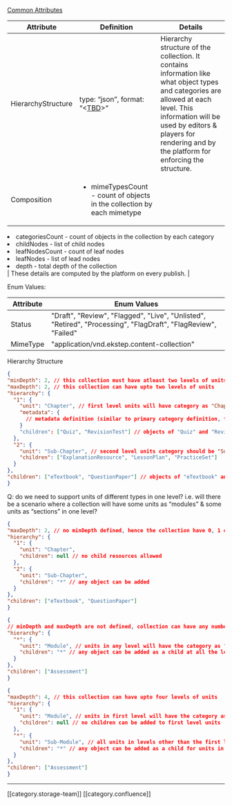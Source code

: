 [Common Attributes](https://project-sunbird.atlassian.net/wiki/spaces/CO/pages/1572536374/Object+Types#Common-Attributes)



|  **Attribute**  |  **Definition**  |  **Details**  | 
|  --- |  --- |  --- | 
| HierarchyStructure | type: “json”, format: “<[TBD](https://project-sunbird.atlassian.net/wiki/spaces/CO/pages/1572732949/Collection+Definition#Hierarchy-Structure)>“ | Hierarchy structure of the collection. It contains information like what object types and categories are allowed at each level. This information will be used by editors & players for rendering and by the platform for enforcing the structure. | 
| Composition | <ul><li>mimeTypesCount - count of objects in the collection by each mimetype

</li><li>categoriesCount - count of objects in the collection by each category

</li><li>childNodes - list of child nodes

</li><li>leafNodesCount - count of leaf nodes

</li><li>leafNodes - list of lead nodes

</li><li>depth - total depth of the collection

</li></ul> | These details are computed by the platform on every publish. | 

Enum Values:

|  **Attribute**  |  **Enum Values**  | 
|  --- |  --- | 
| Status | "Draft", "Review", "Flagged", "Live", "Unlisted", "Retired", "Processing", "FlagDraft", "FlagReview", "Failed" | 
| MimeType | "application/vnd.ekstep.content-collection" | 

Hierarchy Structure
```json
{
"minDepth": 2, // this collection must have atleast two levels of units
"maxDepth": 2, // this collection can have upto two levels of units
"hierarchy": {
  "1": {
    "unit": "Chapter", // first level units will have category as "Chapter"
    "metadata": {
      // metadata definition (similar to primary category definition, for this unit)
    }
    "children": ["Quiz", "RevisionTest"] // objects of "Quiz" and "Revision" categories can be added to level 1 units
  },
  "2": {
    "unit": "Sub-Chapter", // second level units category should be "Sub-Chapter"
    "children": ["ExplanationResource", "LessonPlan", "PracticeSet"]
  }
},
"children": ["eTextbook", "QuestionPaper"] // objects of "eTextbook" and "QuestionPaper" categories can be added to root node
}
```
Q: do we need to support units of different types in one level? i.e. will there be a scenario where a collection will have some units as “modules” & some units as “sections” in one level?


```json
{
"maxDepth": 2, // no minDepth defined, hence the collection have 0, 1 or 2 levels of units
"hierarchy": {
  "1": {
    "unit": "Chapter",
    "children": null // no child resources allowed
  },
  "2": {
    "unit": "Sub-Chapter",
    "children": "*" // any object can be added
  }
},
"children": ["eTextbook", "QuestionPaper"]
}
```



```json
{
// minDepth and maxDepth are not defined, collection can have any number of levels 
"hierarchy": {
  "*": {
    "unit": "Module", // units in any level will have the category as "Module"
    "children": "*" // any object can be added as a child at all the levels
  }
},
"children": ["Assessment"]
}
```



```json
{
"maxDepth": 4, // this collection can have upto four levels of units
"hierarchy": {
  "1": {
    "unit": "Module", // units in first level will have the category as "Module"
    "children": null // no children can be added to first level units
  },
  "*": {
    "unit": "Sub-Module", // all units in levels other than the first level will have the category as "Sub-Module"
    "children": "*" // any object can be added as a child for units in levels 2, 3 & 4 (as maxDepth is set to 4)
  }
},
"children": ["Assessment"]
}
```


*****

[[category.storage-team]] 
[[category.confluence]] 
